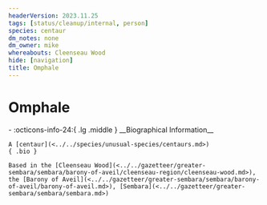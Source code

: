 ```yaml
---
headerVersion: 2023.11.25
tags: [status/cleanup/internal, person]
species: centaur
dm_notes: none
dm_owner: mike
whereabouts: Cleenseau Wood
hide: [navigation]
title: Omphale
---
```

# Omphale
<div class="grid cards ext-narrow-margin ext-one-column" markdown>
- :octicons-info-24:{ .lg .middle } __Biographical Information__

    A [centaur](<../../species/unusual-species/centaurs.md>)  
    { .bio }

    Based in the [Cleenseau Wood](<../../gazetteer/greater-sembara/sembara/barony-of-aveil/cleenseau-region/cleenseau-wood.md>), the [Barony of Aveil](<../../gazetteer/greater-sembara/sembara/barony-of-aveil/barony-of-aveil.md>), [Sembara](<../../gazetteer/greater-sembara/sembara/sembara.md>)
</div>



